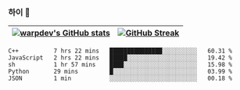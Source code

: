 
### 하이 👋
[![warpdev's GitHub stats](https://github-readme-stats.vercel.app/api?username=warpdev&show_icons=true&theme=vue-dark)](#) |[![GitHub Streak](https://github-readme-streak-stats.herokuapp.com/?user=warpdev&theme=dark)](#)
--- | --- |
<!--START_SECTION:waka-->
```text
C++          7 hrs 22 mins   ███████████████░░░░░░░░░░   60.31 % 
JavaScript   2 hrs 22 mins   █████░░░░░░░░░░░░░░░░░░░░   19.42 % 
sh           1 hr 57 mins    ████░░░░░░░░░░░░░░░░░░░░░   15.98 % 
Python       29 mins         █░░░░░░░░░░░░░░░░░░░░░░░░   03.99 % 
JSON         1 min           ░░░░░░░░░░░░░░░░░░░░░░░░░   00.18 % 
```
<!--END_SECTION:waka-->

<!--
**warpdev/warpdev** is a ✨ _special_ ✨ repository because its `README.md` (this file) appears on your GitHub profile.

Here are some ideas to get you started:

- 🔭 I’m currently working on ...
- 🌱 I’m currently learning ...
- 👯 I’m looking to collaborate on ...
- 🤔 I’m looking for help with ...
- 💬 Ask me about ...
- 📫 How to reach me: ...
- 😄 Pronouns: ...
- ⚡ Fun fact: ...
-->
